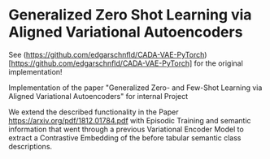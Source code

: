 # Generalized Zero Shot Learning via Aligned Variational Autoencoders

See (https://github.com/edgarschnfld/CADA-VAE-PyTorch)[https://github.com/edgarschnfld/CADA-VAE-PyTorch] for the original implementation!

Implementation of the paper "Generalized Zero- and Few-Shot Learning via Aligned Variational Autoencoders" for internal Project


We extend the described functionality in the Paper https://arxiv.org/pdf/1812.01784.pdf with Episodic Training and semantic information that went through a previous Variational Encoder Model to extract a Contrastive Embedding of the before tabular semantic class descriptions.
